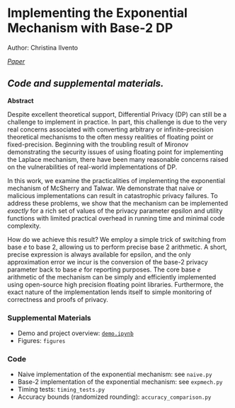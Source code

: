 # Implementing the Exponential Mechanism with Base-2 DP
Author: Christina Ilvento

[*Paper*](https://arxiv.org/abs/1912.04222)
## *Code and supplemental materials.*

**Abstract**

Despite excellent theoretical support, Differential Privacy (DP) can still be a challenge to implement in practice. In part, this challenge is due to the very real concerns associated with converting arbitrary or infinite-precision theoretical mechanisms to the often messy realities of floating point or fixed-precision. Beginning with the troubling result of Mironov demonstrating the security issues of using floating point for implementing the Laplace mechanism, there have been many reasonable concerns raised on the vulnerabilities of real-world implementations of DP.

In this work, we examine the practicalities of implementing the exponential mechanism of McSherry and Talwar. We demonstrate that naive or malicious implementations can result in catastrophic privacy failures. To address these problems, we show that the mechanism can be implemented *exactly* for a rich set of values of the privacy parameter epsilon and utility functions with limited practical overhead in running time and minimal code complexity.

How do we achieve this result? We employ a simple trick of switching from base *e* to base 2, allowing us to perform precise base 2 arithmetic. A short, precise expression is always available for epsilon, and the only approximation error we incur is the conversion of the base-2 privacy parameter back to base *e* for reporting purposes. The core base *e* arithmetic of the mechanism can be simply and efficiently implemented using open-source high precision floating point libraries. Furthermore, the exact nature of the implementation lends itself to simple monitoring of correctness and proofs of privacy.


### Supplemental Materials
* Demo and project overview: [`demo.ipynb`](./demo.ipynb)
* Figures: `figures`

### Code
* Naive implementation of the exponential mechanism: see `naive.py`
* Base-2 implementation of the exponential mechanism: see `expmech.py`
* Timing tests: `timing_tests.py`
* Accuracy bounds (randomized rounding): `accuracy_comparison.py`